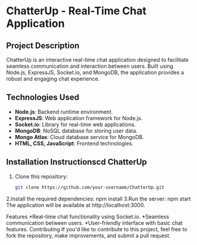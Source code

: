 # ChatterUp - Real-Time Chat Application

## Project Description
ChatterUp is an interactive real-time chat application designed to facilitate seamless communication and interaction between users. Built using Node.js, ExpressJS, Socket.io, and MongoDB, the application provides a robust and engaging chat experience.

## Technologies Used
- **Node.js**: Backend runtime environment.
- **ExpressJS**: Web application framework for Node.js.
- **Socket.io**: Library for real-time web applications.
- **MongoDB**: NoSQL database for storing user data.
- **Mongo Atlas**: Cloud database service for MongoDB.
- **HTML, CSS, JavaScript**: Frontend technologies.

## Installation Instructionscd ChatterUp

1. Clone this repository:
   ```bash
   git clone https://github.com/your-username/ChatterUp.git
2.Install the required dependencies:
   npm install
3.Run the server:
  npm start
The application will be available at http://localhost:3000.

Features
*Real-time chat functionality using Socket.io.
*Seamless communication between users.
*User-friendly interface with basic chat features.
Contributing
If you'd like to contribute to this project, feel free to fork the repository, make improvements, and submit a pull request.
